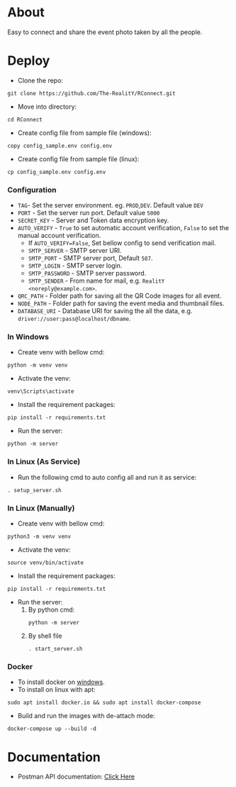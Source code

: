 # About

Easy to connect and share the event photo taken by all the people.

# Deploy

- Clone the repo:

``` commandline 
git clone https://github.com/The-RealitY/RConnect.git
```

- Move into directory:

``` commandline 
cd RConnect
```

- Create config file from sample file (windows):

``` commandline
copy config_sample.env config.env
```

- Create config file from sample file (linux):

``` commandline
cp config_sample.env config.env
```

### Configuration

- `TAG`- Set the server environment. eg. `PROD`,`DEV`. Default value `DEV`
- `PORT` - Set the server run port. Default value `5000`
- `SECRET_KEY` - Server and Token data encryption key.
- `AUTO_VERIFY` - `True` to set automatic account verification, `False` to set the manual account verification.
    - If `AUTO_VERIFY=False`, Set bellow config to send verification mail.
    - `SMTP_SERVER` - SMTP server URI.
    - `SMTP_PORT` - SMTP server port, Default `587`.
    - `SMTP_LOGIN` - SMTP server login.
    - `SMTP_PASSWORD` - SMTP server password.
    - `SMTP_SENDER` - From name for mail, e.g. `RealitY <noreply@example.com>`.
- `QRC_PATH` - Folder path for saving all the QR Code images for all event.
- `NODE_PATH` - Folder path for saving the event media and thumbnail files.
- `DATABASE_URI` - Database URI for saving the all the data, e.g. `driver://user:pass@localhost/dbname`.

### In Windows

- Create venv with bellow cmd:

``` commandline
python -m venv venv
```

- Activate the venv:

``` commandline
venv\Scripts\activate
```

- Install the requirement packages:

``` commandline
pip install -r requirements.txt
```

- Run the server:

``` commandline
python -m server
```

### In Linux (As Service)

- Run the following cmd to auto config all and run it as service:

``` commandline
. setup_server.sh
```

### In Linux (Manually)

- Create venv with bellow cmd:

``` commandline
python3 -m venv venv
```

- Activate the venv:

```commandline
source venv/bin/activate
```

- Install the requirement packages:

```commandline
pip install -r requirements.txt
```

- Run the server:
    1. By python cmd:
          ``` commandline
          python -m server
          ```
    2. By shell file
         ``` commandline
         . start_server.sh
         ```

### Docker

- To install docker on [windows](https://docs.docker.com/desktop/install/windows-install/).
- To install on linux with apt:

``` commandline
sudo apt install docker.io && sudo apt install docker-compose
```

- Build and run the images with de-attach mode:

```commandline
docker-compose up --build -d
```

# Documentation

- Postman API documentation: [Click Here](https://documenter.getpostman.com/view/32221200/2sA3e5cnmD)